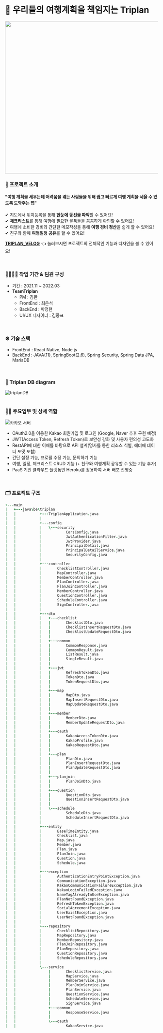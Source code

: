 # 🛫 우리들의 여행계획을 책임지는 Triplan
<img src="https://user-images.githubusercontent.com/88026773/160267764-6ce97d7d-bbc3-4f6f-a4ca-f964dc77e914.jpg" height="500" width="650">

### 🔎 프로젝트 소개
#### "여행 계획을 세우는데 어려움을 겪는 사람들을 위해 쉽고 빠르게 여행 계획을 세울 수 있도록 도와주는 앱"<br>
  ✔ 지도에서 위치등록을 통해 **한눈에 동선을 파악**할 수 있어요!<br>
  ✔ **체크리스트**를 통해 여행에 필요한 물품들을 꼼꼼하게 확인할 수 있어요!<br>
  ✔ 여행에 소비한 경비와 간단한 메모작성을 통해 **여행 경비 정산**을 쉽게 할 수 있어요!<br>
  ✔ 친구와 함께 **여행일정 공유**를 할 수 있어요!<br>
  
**[TRIPLAN_VELOG](https://velog.io/@tazdev/triplan)** 👈 눌러보시면 프로젝트의 전체적인 기능과 디자인을 볼 수 있어요!

<br>

### 👨‍👨‍👦‍👦 작업 기간 & 팀원 구성
* 기간 : 2021.11 ~ 2022.03
* **TeamTriplan**
  * PM : 김환
  * FrontEnd : 최은석
  * BackEnd : 박정현
  * UI/UX 디자이너 : 김종표
<br>

### ⚙ 기술 스택
* FrontEnd : React Native, Node.js
* BackEnd : JAVA(11), SpringBoot(2.6), Spring Security, Spring Data JPA, MariaDB 
<br>

### 💾 Triplan DB diagram
![triplanDB](https://user-images.githubusercontent.com/88026773/154690467-be5a4780-09ec-4007-9419-04a124951226.PNG)
<br>
<br>
### 👩‍🔧 주요업무 및 상세 역할
![카카오 서버](https://user-images.githubusercontent.com/88026773/148561323-ce041d13-61ca-4830-8cc5-b6431eafe1a0.PNG)
* OAuth2.0을 이용한 Kakao 회원가입 및 로그인 (Google, Naver 추후 구현 예정)
* JWT(Access Token, Refresh Token)로 보안성 강화 및 사용자 편의성 고도화
* RestAPI에 대한 이해를 바탕으로 API 설계(명사를 통한 리소스 식별, 헤더에 데이터 포맷 포함)
* 간단 설정 기능, 프로필 수정 기능, 문의하기 기능
* 여행, 일정, 체크리스트 CRUD 기능 (+ 친구와 여행계획 공유할 수 있는 기능 추가)
* PaaS 기반 클라우드 플랫폼인 Heroku를 활용하여 서버 배포 진행중
<br>

### 🗂 프로젝트 구조
```j
+---main
|   +---java\be\triplan
|   |           +---TriplanApplication.java
|   |           |
|   |           +---config
|   |           |   \---security
|   |           |           CorsConfig.java
|   |           |           JwtAuthenticationFilter.java
|   |           |           JwtProvider.java
|   |           |           PrincipalDetail.java
|   |           |           PrincipalDetailService.java
|   |           |           SecurityConfig.java
|   |           |   
|   |           +---controller
|   |           |       ChecklistController.java
|   |           |       MapController.java
|   |           |       MemberController.java
|   |           |       PlanController.java
|   |           |       PlanJoinController.java
|   |           |       MemberController.java
|   |           |       QuestionController.java
|   |           |       ScheduleController.java
|   |           |       SignController.java
|   |           |
|   |           +---dto
|   |           |   +---checklist
|   |           |   |       ChecklistDto.java
|   |           |   |       ChecklistInsertRequestDto.java
|   |           |   |       ChecklistUpdateRequestDto.java
|   |           |   |
|   |           |   +---common
|   |           |   |       CommonResponse.java
|   |           |   |       CommonResult.java
|   |           |   |       ListResult.java
|   |           |   |       SingleResult.java
|   |           |   |
|   |           |   +---jwt
|   |           |   |       RefreshTokenDto.java
|   |           |   |       TokenDto.java
|   |           |   |       TokenRequestDto.java
|   |           |   |
|   |           |   +---map
|   |           |   |       MapDto.java
|   |           |   |       MapInsertRequestDto.java
|   |           |   |       MapUpdateRequestDto.java
|   |           |   |
|   |           |   +---member
|   |           |   |       MemberDto.java
|   |           |   |       MemberUpdateRequestDto.java
|   |           |   |
|   |           |   +---oauth
|   |           |   |       KakaoAccessTokenDto.java
|   |           |   |       KakaoProfile.java
|   |           |   |       KakaoRequestDto.java
|   |           |   |
|   |           |   +---plan
|   |           |   |       PlanDto.java
|   |           |   |       PlanInsertRequestDto.java
|   |           |   |       PlanUpdateRequestDto.java
|   |           |   |
|   |           |   +---planjoin
|   |           |   |       PlanJoinDto.java
|   |           |   |
|   |           |   +---question
|   |           |   |       QuestionDto.java
|   |           |   |       QuestionInsertRequestDto.java
|   |           |   |
|   |           |   \---schedule
|   |           |           ScheduleDto.java
|   |           |           ScheduleInsertRequestDto.java
|   |           |   
|   |           +---entity
|   |           |       BaseTimeEntity.java
|   |           |       Checklist.java
|   |           |       Map.java
|   |           |       Member.java
|   |           |       Plan.java
|   |           |       PlanJoin.java
|   |           |       Question.java
|   |           |       Schedule.java
|   |           |   
|   |           +---exception
|   |           |       AuthenticationEntryPointException.java
|   |           |       CommunicationException.java
|   |           |       KakaoCommunicationFailureException.java
|   |           |       KakaoLoginFailedException.java
|   |           |       NameTagAlreadyInUseException.java
|   |           |       PlanNotFoundException.java
|   |           |       RefreshTokenException.java
|   |           |       SocialAgreementException.java
|   |           |       UserExistException.java
|   |           |       UserNotFoundException.java
|   |           |   
|   |           +---repository
|   |           |       ChecklistRepository.java
|   |           |       MapRepository.java
|   |           |       MemberRepository.java
|   |           |       PlanJoinRepository.java
|   |           |       PlanRepository.java
|   |           |       QuestionRepository.java
|   |           |       ScheduleRepository.java
|   |           |
|   |           \---service
|   |               |       ChecklistService.java
|   |               |       MapService.java
|   |               |       MemberService.java
|   |               |       PlanJoinService.java
|   |               |       PlanService.java
|   |               |       QuestionService.java
|   |               |       ScheduleService.java
|   |               |       SignService.java
|   |               +---common
|   |               |       ResponseService.java
|   |               |
|   |               \---oauth
|   |                       KakaoService.java 
```
<br>

<!--
* **[TriplanFigma](https://www.figma.com/file/PrBkB1681e36HTfxL7NacJ/Trip-Planner?node-id=0%3A1)** 👈 눌러보시면 프로젝트의 전체적인 디자인을 볼 수 있어요!

![흐름_1119](https://user-images.githubusercontent.com/88026773/144074483-6344ffc6-d26b-4465-8b20-d6f3baebf541.PNG)
### 🎮 Triplan 주요 기능
#### 1. 카카오 회원가입 및 로그인
![카카오 서버](https://user-images.githubusercontent.com/88026773/148561323-ce041d13-61ca-4830-8cc5-b6431eafe1a0.PNG)
<p align="center">[그림1] 카카오 회원가입 및 로그인 동작방식</p>
#### 2. 내 여행일정 친구에게 공유하기

### 💡 프로젝트를 통해 느낀 점
* API 조회 성능을 튜닝하여 실무에서 성능을 최적화 할 수 있는 방법을 더 고민해봐야 할 것 같다.
* 복잡한 대용량 데이터를 다룰 때 성능을 최적화하고, 동시에 유지보수하기 쉬운 애플리케이션이 무엇인가 고민
* JPA를 사용할 때 동적 쿼리와 복잡한 쿼리 문제를 해결하기 위해 Querydsl에 대해 공부 필요할듯
* 실무에서 사용하는 AWS 기반의 프로젝트의 배포 환경 및 인프라 구축하는법 공부
--!>
